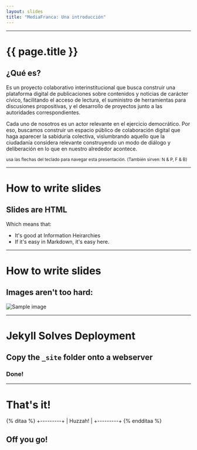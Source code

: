 ```yaml
---
layout: slides
title: "MediaFranca: Una introducción"
---
```

<!-- This space is intentionally left blank -->
---
# {{ page.title }}

## ¿Qué es?

Es un proyecto colaborativo interinstitucional que busca construir una plataforma digital de publicaciones sobre contenidos y noticias de carácter cívico, facilitando el acceso de lectura, el suministro de herramientas para discusiones propositivas, y el desarrollo de proyectos junto a las autoridades correspondientes.

Cada uno de nosotros es un actor relevante en el ejercicio democrático. Por eso, buscamos construir un espacio público de colaboración digital que haga aparecer la sabiduría colectiva, vislumbrando aquello que la ciudadanía considera relevante construyendo un modo de diálogo y deliberación en lo que en nuestro alrededor acontece.

<small><i class='fa fa-keyboard'></i> usa las flechas del teclado para navegar esta presentación. (También sirven: N &amp; P, F &amp; B)</small>

---
# How to write slides

## Slides are HTML

Which means that:

* It's good at Information Heirarchies
* If it's easy in Markdown, it's easy here.

---
# How to write slides

## Images aren't too hard:

![Sample image](http://placekitten.com/g/640/480)

---
# Jekyll Solves Deployment

## Copy the `_site` folder onto a webserver

### Done!

---
# That's it!
{% ditaa %}
+---------+
| Huzzah! |
+---------+
{% endditaa %}
## Off you go!

